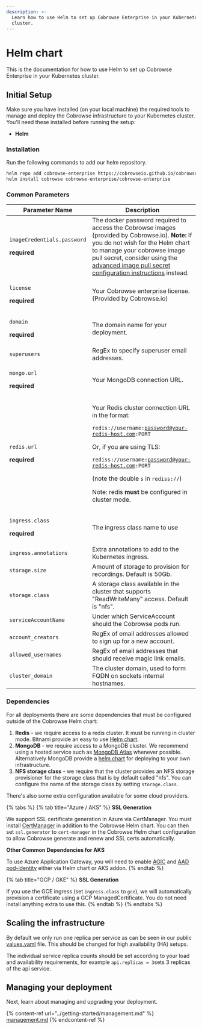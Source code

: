 ```yaml
---
description: >-
  Learn how to use Helm to set up Cobrowse Enterprise in your Kubernetes
  cluster.
---
```


# Helm chart

This is the documentation for how to use Helm to set up Cobrowse Enterprise in your Kubernetes cluster.

## Initial Setup

Make sure you have installed (on your local machine) the required tools to manage and deploy the Cobrowse infrastructure to your Kubernetes cluster. You'll need these installed before running the setup:

* **Helm**

### Installation

Run the following commands to add our helm repository.

```bash
helm repo add cobrowse-enterprise https://cobrowseio.github.io/cobrowse-enterprise-helm/packages
helm install cobrowse cobrowse-enterprise/cobrowse-enterprise
```

### Common Parameters

| Parameter Name                                                                | Description                                                                                                                                                                                                                                                                                                                                                                  |
| ----------------------------------------------------------------------------- | ---------------------------------------------------------------------------------------------------------------------------------------------------------------------------------------------------------------------------------------------------------------------------------------------------------------------------------------------------------------------------- |
| <p><code>imageCredentials.password</code></p><p><strong>required</strong></p> | The docker password required to access the Cobrowse images (provided by Cobrowse.io). **Note:** If you do not wish for the Helm chart to manage your cobrowse image pull secret, consider using the [advanced image pull secret configuration instructions](advanced-configuration.md#docker-pull-secret) instead.                                                           |
| <p><code>license</code></p><p><strong>required</strong></p>                   | Your Cobrowse enterprise license. (Provided by Cobrowse.io)                                                                                                                                                                                                                                                                                                                  |
| <p><code>domain</code></p><p><strong>required</strong></p>                    | The domain name for your deployment.                                                                                                                                                                                                                                                                                                                                         |
| `superusers`                                                                  | RegEx to specify superuser email addresses.                                                                                                                                                                                                                                                                                                                                  |
| <p><code>mongo.url</code></p><p><strong>required</strong></p>                 | Your MongoDB connection URL.                                                                                                                                                                                                                                                                                                                                                 |
| <p><code>redis.url</code></p><p><strong>required</strong></p>                 | <p>Your Redis cluster connection URL in the format:</p><p><code>redis://username:password@your-redis-host.com:PORT</code></p><p>Or, if you are using TLS:</p><p><code>rediss://username:password@your-redis-host.com:PORT</code></p><p>(note the double <code>s</code> in <code>rediss://</code>)</p><p>Note: redis <strong>must</strong> be configured in cluster mode.</p> |
| <p><code>ingress.class</code></p><p><strong>required</strong></p>             | The ingress class name to use                                                                                                                                                                                                                                                                                                                                                |
| `ingress.annotations`                                                         | Extra annotations to add to the Kubernetes ingress.                                                                                                                                                                                                                                                                                                                          |
| `storage.size`                                                                | Amount of storage to provision for recordings. Default is 50Gb.                                                                                                                                                                                                                                                                                                              |
| `storage.class`                                                               | A storage class available in the cluster that supports "ReadWriteMany" access. Default is "nfs".                                                                                                                                                                                                                                                                             |
| `serviceAccountName`                                                          | Under which ServiceAccount should the Cobrowse pods run.                                                                                                                                                                                                                                                                                                                     |
| `account_creators`                                                            | RegEx of email addresses allowed to sign up for a new account.                                                                                                                                                                                                                                                                                                               |
| `allowed_usernames`                                                           | RegEx of email addresses that should receive magic link emails.                                                                                                                                                                                                                                                                                                              |
| `cluster_domain`                                                              | The cluster domain, used to form FQDN on sockets internal hostnames.                                                                                                                                                                                                                                                                                                         |

### Dependencies

For all deployments there are some dependencies that must be configured outside of the Cobrowse Helm chart:

1. **Redis** - we require access to a redis cluster. It must be running in cluster mode. Bitnami provide an easy to use [Helm chart](https://github.com/bitnami/charts/tree/master/bitnami/redis-cluster).
2. **MongoDB** - we require access to a MongoDB cluster. We recommend using a hosted service such as [MongoDB Atlas](https://docs.atlas.mongodb.com/getting-started/) whenever possible. Alternatively MongoDB provide a [helm chart](https://www.mongodb.com/blog/post/introducing-the-mongodb-enterprise-operator-for-kubernetes) for deploying to your own infrastructure.
3. **NFS storage class** - we require that the cluster provides an NFS storage provisioner for the storage class that is by default called "nfs". You can configure the name of the storage class by setting `storage.class`.

There's also some extra configuration available for some cloud providers.

{% tabs %}
{% tab title="Azure / AKS" %}
**SSL Generation**

We support SSL certificate generation in Azure via CertManager. You must install [CertManager](https://cert-manager.io/docs/installation/kubernetes/) in addition to the Cobrowse Helm chart. You can then set `ssl.generator` to `cert-manager` in the Cobrowse Helm chart configuration to allow Cobrowse generate and renew and SSL certs automatically.

**Other Common Dependencies for AKS**

To use Azure Application Gateway, you will need to enable [AGIC](https://docs.microsoft.com/en-us/azure/application-gateway/ingress-controller-overview) and [AAD pod-identity](https://docs.microsoft.com/en-us/azure/aks/use-azure-ad-pod-identity) either via Helm chart or AKS addon.
{% endtab %}

{% tab title="GCP / GKE" %}
**SSL Generation**

If you use the GCE ingress (set `ingress.class` to `gce`), we will automatically provision a certificate using a GCP ManagedCertificate. You do not need install anything extra to use this.
{% endtab %}
{% endtabs %}

## Scaling the infrastructure

By default we only run one replica per service as can be seen in our public [values.yaml](https://github.com/cobrowseio/cobrowse-enterprise-helm/blob/master/values.yaml) file. This should be changed for high availability (HA) setups.

The individual service replica counts should be set according to your load and availability requirements, for example `api.replicas = 3`sets 3 replicas of the api service.

## Managing your deployment

Next, learn about managing and upgrading your deployment.

{% content-ref url="../getting-started/management.md" %}
[management.md](../getting-started/management.md)
{% endcontent-ref %}
